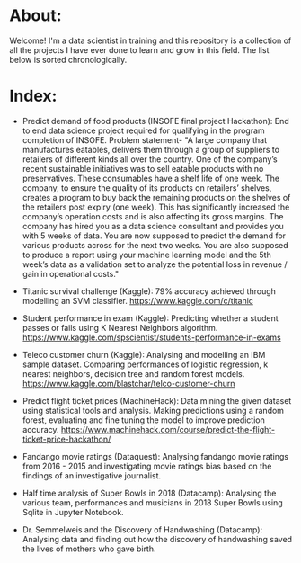 # About:
Welcome! I'm a data scientist in training and this repository is a collection of all the projects I have ever done to learn and grow in this field.
The list below is sorted chronologically.



# Index:

* Predict demand of food products (INSOFE final project Hackathon): End to end data science project required for qualifying in the program completion of INSOFE. Problem statement-
"A large company that manufactures eatables, delivers them through a group of suppliers to retailers of different kinds all over the country. One of the company’s recent sustainable initiatives was to sell eatable products with no preservatives.
These consumables have a shelf life of one week. The company, to ensure the quality of its products on retailers’ shelves, creates a
program to buy back the remaining products on the shelves of the retailers post expiry (one week). This has significantly increased the company’s operation costs and is also affecting its gross margins. The company has hired you as a data science consultant and provides you with 5 weeks of data. You are now supposed to predict the demand for various products across for the next two weeks. You are also supposed to produce a report using your machine learning model and the 5th week’s data as a validation set to analyze the potential loss in revenue / gain in operational costs."

* Titanic survival challenge (Kaggle): 79% accuracy achieved through modelling an SVM classifier.
https://www.kaggle.com/c/titanic

* Student performance in exam (Kaggle): Predicting whether a student passes or fails using K Nearest Neighbors algorithm.
https://www.kaggle.com/spscientist/students-performance-in-exams

* Teleco customer churn (Kaggle): Analysing and modelling an IBM sample dataset. Comparing performances of logistic regression, k nearest neighbors, decision tree and random forest models.
https://www.kaggle.com/blastchar/telco-customer-churn

* Predict flight ticket prices (MachineHack): Data mining the given dataset using statistical tools and analysis. Making predictions using a random forest, evaluating and fine tuning the model to improve prediction accuracy.
https://www.machinehack.com/course/predict-the-flight-ticket-price-hackathon/

* Fandango movie ratings (Dataquest): Analysing fandango movie ratings from 2016 - 2015 and investigating movie ratings bias based on the findings of an investigative journalist.

* Half time analysis of Super Bowls in 2018 (Datacamp): Analysing the various team, performances and musicians in 2018 Super Bowls using Sqlite in Jupyter Notebook.

* Dr. Semmelweis and the Discovery of Handwashing (Datacamp): Analysing data and finding out how the discovery of handwashing saved the lives of mothers who gave birth.
